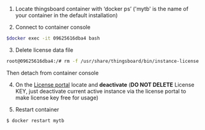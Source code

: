 1. Locate thingsboard container with ‘docker ps’ ('mytb' is the name of your container in the default installation)

2. Connect to container console

```bash
$docker exec -it 09625616dba4 bash
```

3. Delete license data file

```bash
root@09625616dba4:/# rm -f /usr/share/thingsboard/bin/instance-license.data
```

Then detach from container console

4. On the [License portal](https://license.thingsboard.io/) locate and **deactivate** (**DO NOT DELETE** License KEY, just deactivate current active instance via the license portal to make license key free for usage)

5. Restart container

```bash
$ docker restart mytb
```